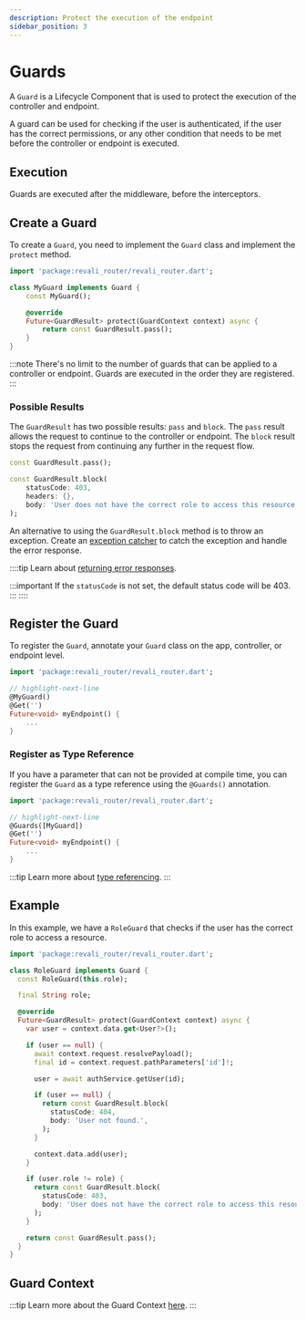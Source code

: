 ```yaml
---
description: Protect the execution of the endpoint
sidebar_position: 3
---
```


# Guards

A `Guard` is a Lifecycle Component that is used to protect the execution of the controller and endpoint.

A guard can be used for checking if the user is authenticated, if the user has the correct permissions, or any other condition that needs to be met before the controller or endpoint is executed.

## Execution

Guards are executed after the middleware, before the interceptors.

## Create a Guard

To create a `Guard`, you need to implement the `Guard` class and implement the `protect` method.

```dart title="lib/components/guards/my_guard.dart"
import 'package:revali_router/revali_router.dart';

class MyGuard implements Guard {
    const MyGuard();

    @override
    Future<GuardResult> protect(GuardContext context) async {
        return const GuardResult.pass();
    }
}
```

:::note
There's no limit to the number of guards that can be applied to a controller or endpoint. Guards are executed in the order they are registered.
:::

### Possible Results

The `GuardResult` has two possible results: `pass` and `block`. The `pass` result allows the request to continue to the controller or endpoint. The `block` result stops the request from continuing any further in the request flow.

```dart
const GuardResult.pass();
```

```dart
const GuardResult.block(
    statusCode: 403,
    headers: {},
    body: 'User does not have the correct role to access this resource.',
);
```

An alternative to using the `GuardResult.block` method is to throw an exception. Create an [exception catcher][exception-catchers] to catch the exception and handle the error response.

::::tip
Learn about [returning error responses][error-responses].

:::important
If the `statusCode` is not set, the default status code will be 403.
:::
::::

## Register the Guard

To register the `Guard`, annotate your `Guard` class on the app, controller, or endpoint level.

```dart title="routes/controllers/my_controller.dart"
import 'package:revali_router/revali_router.dart';

// highlight-next-line
@MyGuard()
@Get('')
Future<void> myEndpoint() {
    ...
}
```

### Register as Type Reference

If you have a parameter that can not be provided at compile time, you can register the `Guard` as a type reference using the `@Guards()` annotation.

```dart title="routes/controllers/my_controller.dart"
import 'package:revali_router/revali_router.dart';

// highlight-next-line
@Guards([MyGuard])
@Get('')
Future<void> myEndpoint() {
    ...
}
```

:::tip
Learn more about [type referencing][type-referencing].
:::

## Example

In this example, we have a `RoleGuard` that checks if the user has the correct role to access a resource.

```dart title="lib/components/guards/role_guard.dart"
import 'package:revali_router/revali_router.dart';

class RoleGuard implements Guard {
  const RoleGuard(this.role);

  final String role;

  @override
  Future<GuardResult> protect(GuardContext context) async {
    var user = context.data.get<User?>();

    if (user == null) {
      await context.request.resolvePayload();
      final id = context.request.pathParameters['id']!;

      user = await authService.getUser(id);

      if (user == null) {
        return const GuardResult.block(
          statusCode: 404,
          body: 'User not found.',
        );
      }

      context.data.add(user);
    }

    if (user.role != role) {
      return const GuardResult.block(
        statusCode: 403,
        body: 'User does not have the correct role to access this resource.',
      );
    }

    return const GuardResult.pass();
  }
}
```

## Guard Context

:::tip
Learn more about the Guard Context [here][guard-context].
:::

[exception-catchers]: ./exception-catchers.md
[type-referencing]: ../tidbits.md#using-types-in-annotations
[error-responses]: ../lifecycle-components/overview.md#error-responses
[guard-context]: ../context/guard.md

